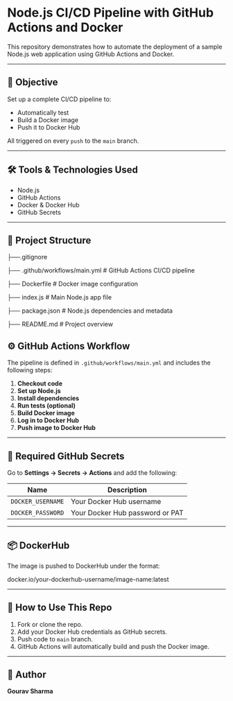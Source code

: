 # Node.js CI/CD Pipeline with GitHub Actions and Docker

This repository demonstrates how to automate the deployment of a sample Node.js web application using GitHub Actions and Docker.

--------------------------------------------------------------------------------------------------------------------------------

## 🚀 Objective

Set up a complete CI/CD pipeline to:
- Automatically test
- Build a Docker image
- Push it to Docker Hub

All triggered on every `push` to the `main` branch.

---------------------------------------------------------------------------------------------------------------------------------

## 🛠️ Tools & Technologies Used

- Node.js
- GitHub Actions
- Docker & Docker Hub
- GitHub Secrets

---

## 📁 Project Structure

├──.gitignore

├── .github/workflows/main.yml   # GitHub Actions CI/CD pipeline

├── Dockerfile   # Docker image configuration

├── index.js     # Main Node.js app file

├── package.json # Node.js dependencies and metadata

├── README.md    # Project overview


## ⚙️ GitHub Actions Workflow
The pipeline is defined in `.github/workflows/main.yml` and includes the following steps:

1. **Checkout code**
2. **Set up Node.js**
3. **Install dependencies**
4. **Run tests (optional)**
5. **Build Docker image**
6. **Log in to Docker Hub**
7. **Push image to Docker Hub**

--------------------------------------------------------------------------------------------------------------------------

## 🔐 Required GitHub Secrets

Go to **Settings → Secrets → Actions** and add the following:

| Name               | Description                      |
|--------------------|----------------------------------|
| `DOCKER_USERNAME`  | Your Docker Hub username         |
| `DOCKER_PASSWORD`  | Your Docker Hub password or PAT  |

---

## 📦 DockerHub

The image is pushed to DockerHub under the format:

docker.io/your-dockerhub-username/image-name:latest

---------------------------------------------------------------------------------------------------------------------------

## 📌 How to Use This Repo

1. Fork or clone the repo.
2. Add your Docker Hub credentials as GitHub secrets.
3. Push code to `main` branch.
4. GitHub Actions will automatically build and push the Docker image.

----------------------------------------------------------------------------------------------------------------------------

## 🙌 Author

**Gourav Sharma** 

